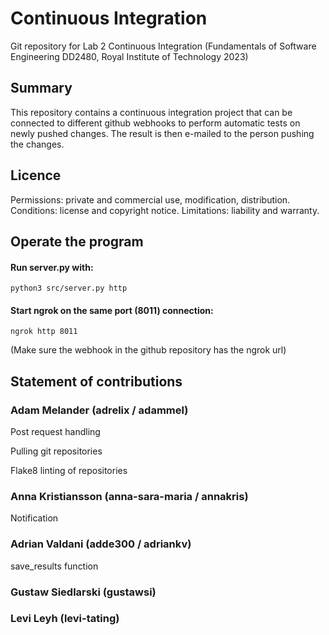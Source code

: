# Continuous Integration 
Git repository for Lab 2 Continuous Integration (Fundamentals of Software Engineering DD2480, Royal Institute of Technology 2023) 
  
## Summary  
This repository contains a continuous integration project that can be connected to different github webhooks to perform automatic tests on newly pushed changes. The result is then e-mailed to the person pushing the changes.  

## Licence
Permissions: private and commercial use, modification, distribution.
Conditions: license and copyright notice.
Limitations: liability and warranty.  
 
## Operate the program
#### Run server.py with: 
```  
python3 src/server.py http
``` 
#### Start ngrok on the same port (8011) connection:  
```
ngrok http 8011 
```  
(Make sure the webhook in the github repository has the ngrok url) 
  
## Statement of contributions 

### Adam Melander (adrelix / adammel) 
Post request handling  

Pulling git repositories 

Flake8 linting of repositories  
 
### Anna Kristiansson (anna-sara-maria / annakris)   
  
Notification 

### Adrian Valdani (adde300 / adriankv)
save_results function

### Gustaw Siedlarski (gustawsi)

### Levi Leyh (levi-tating)
